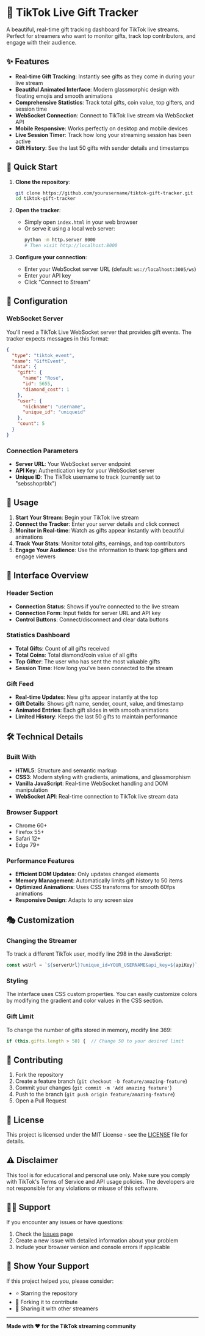 # 🎁 TikTok Live Gift Tracker

A beautiful, real-time gift tracking dashboard for TikTok live streams. Perfect for streamers who want to monitor gifts, track top contributors, and engage with their audience.

## ✨ Features

- **Real-time Gift Tracking**: Instantly see gifts as they come in during your live stream
- **Beautiful Animated Interface**: Modern glassmorphic design with floating emojis and smooth animations
- **Comprehensive Statistics**: Track total gifts, coin value, top gifters, and session time
- **WebSocket Connection**: Connect to TikTok live stream via WebSocket API
- **Mobile Responsive**: Works perfectly on desktop and mobile devices
- **Live Session Timer**: Track how long your streaming session has been active
- **Gift History**: See the last 50 gifts with sender details and timestamps

## 🚀 Quick Start

1. **Clone the repository**:
   ```bash
   git clone https://github.com/yourusername/tiktok-gift-tracker.git
   cd tiktok-gift-tracker
   ```

2. **Open the tracker**:
   - Simply open `index.html` in your web browser
   - Or serve it using a local web server:
     ```bash
     python -m http.server 8000
     # Then visit http://localhost:8000
     ```

3. **Configure your connection**:
   - Enter your WebSocket server URL (default: `ws://localhost:3005/ws`)
   - Enter your API key
   - Click "Connect to Stream"

## 🔧 Configuration

### WebSocket Server
You'll need a TikTok Live WebSocket server that provides gift events. The tracker expects messages in this format:

```json
{
  "type": "tiktok_event",
  "name": "GiftEvent",
  "data": {
    "gift": {
      "name": "Rose",
      "id": 5655,
      "diamond_cost": 1
    },
    "user": {
      "nickname": "username",
      "unique_id": "uniqueid"
    },
    "count": 5
  }
}
```

### Connection Parameters
- **Server URL**: Your WebSocket server endpoint
- **API Key**: Authentication key for your WebSocket server
- **Unique ID**: The TikTok username to track (currently set to "sebsshoprblx")

## 📱 Usage

1. **Start Your Stream**: Begin your TikTok live stream
2. **Connect the Tracker**: Enter your server details and click connect
3. **Monitor in Real-time**: Watch as gifts appear instantly with beautiful animations
4. **Track Your Stats**: Monitor total gifts, earnings, and top contributors
5. **Engage Your Audience**: Use the information to thank top gifters and engage viewers

## 🎨 Interface Overview

### Header Section
- **Connection Status**: Shows if you're connected to the live stream
- **Connection Form**: Input fields for server URL and API key
- **Control Buttons**: Connect/disconnect and clear data buttons

### Statistics Dashboard
- **Total Gifts**: Count of all gifts received
- **Total Coins**: Total diamond/coin value of all gifts
- **Top Gifter**: The user who has sent the most valuable gifts
- **Session Time**: How long you've been connected to the stream

### Gift Feed
- **Real-time Updates**: New gifts appear instantly at the top
- **Gift Details**: Shows gift name, sender, count, value, and timestamp
- **Animated Entries**: Each gift slides in with smooth animations
- **Limited History**: Keeps the last 50 gifts to maintain performance

## 🛠️ Technical Details

### Built With
- **HTML5**: Structure and semantic markup
- **CSS3**: Modern styling with gradients, animations, and glassmorphism
- **Vanilla JavaScript**: Real-time WebSocket handling and DOM manipulation
- **WebSocket API**: Real-time connection to TikTok live stream data

### Browser Support
- Chrome 60+
- Firefox 55+
- Safari 12+
- Edge 79+

### Performance Features
- **Efficient DOM Updates**: Only updates changed elements
- **Memory Management**: Automatically limits gift history to 50 items
- **Optimized Animations**: Uses CSS transforms for smooth 60fps animations
- **Responsive Design**: Adapts to any screen size

## 🎭 Customization

### Changing the Streamer
To track a different TikTok user, modify line 298 in the JavaScript:
```javascript
const wsUrl = `${serverUrl}?unique_id=YOUR_USERNAME&api_key=${apiKey}`;
```

### Styling
The interface uses CSS custom properties. You can easily customize colors by modifying the gradient and color values in the CSS section.

### Gift Limit
To change the number of gifts stored in memory, modify line 369:
```javascript
if (this.gifts.length > 50) {  // Change 50 to your desired limit
```

## 🤝 Contributing

1. Fork the repository
2. Create a feature branch (`git checkout -b feature/amazing-feature`)
3. Commit your changes (`git commit -m 'Add amazing feature'`)
4. Push to the branch (`git push origin feature/amazing-feature`)
5. Open a Pull Request

## 📄 License

This project is licensed under the MIT License - see the [LICENSE](LICENSE) file for details.

## ⚠️ Disclaimer

This tool is for educational and personal use only. Make sure you comply with TikTok's Terms of Service and API usage policies. The developers are not responsible for any violations or misuse of this software.

## 🙋‍♂️ Support

If you encounter any issues or have questions:

1. Check the [Issues](https://github.com/yourusername/tiktok-gift-tracker/issues) page
2. Create a new issue with detailed information about your problem
3. Include your browser version and console errors if applicable

## 🌟 Show Your Support

If this project helped you, please consider:
- ⭐ Starring the repository
- 🍴 Forking it to contribute
- 📢 Sharing it with other streamers

---

**Made with ❤️ for the TikTok streaming community**
